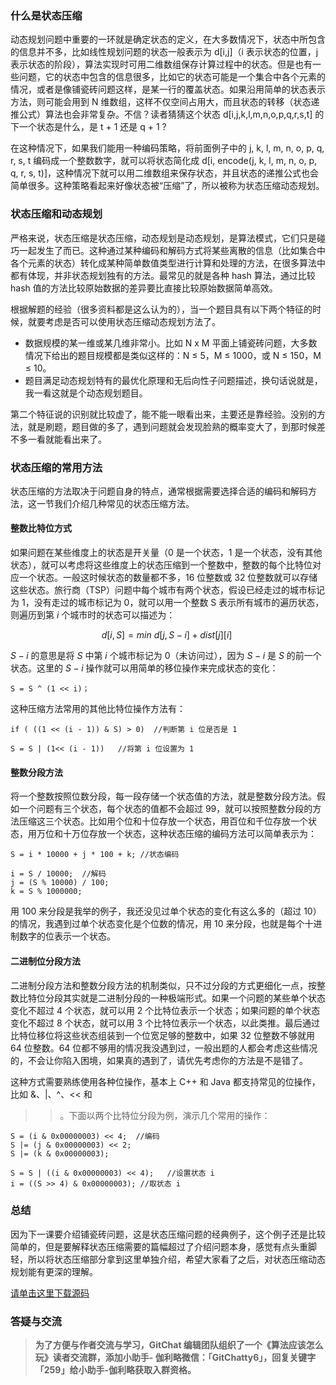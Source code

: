 ### 什么是状态压缩

动态规划问题中重要的一环就是确定状态的定义，在大多数情况下，状态中所包含的信息并不多，比如线性规划问题的状态一般表示为 d[i,j]（i 表示状态的位置，j
表示状态的阶段），算法实现时可用二维数组保存计算过程中的状态。但是也有一些问题，它的状态中包含的信息很多，比如它的状态可能是一个集合中各个元素的情况，或者是像铺瓷砖问题这样，是某一行的覆盖状态。如果沿用简单的状态表示方法，则可能会用到
N 维数组，这样不仅空间占用大，而且状态的转移（状态递推公式）算法也会非常复杂。不信？读者猜猜这个状态 d[i,j,k,l,m,n,o,p,q,r,s,t]
的下一个状态是什么，是 t + 1 还是 q + 1 ?

在这种情况下，如果我们能用一种编码策略，将前面例子中的 j, k, l, m, n, o, p, q, r, s, t
编码成一个整数数字，就可以将状态简化成 d[i, encode(j, k, l, m, n, o, p, q, r, s,
t)]，这种情况下就可以用二维数组来保存状态，并且状态的递推公式也会简单很多。这种策略看起来好像状态被“压缩”了，所以被称为状态压缩动态规划。

### 状态压缩和动态规划

严格来说，状态压缩是状态压缩，动态规划是动态规划，是算法模式，它们只是碰巧一起发生了而已。这种通过某种编码和解码方式将某些离散的信息（比如集合中各个元素的状态）转化成某种简单数值类型进行计算和处理的方法，在很多算法中都有体现，并非状态规划独有的方法。最常见的就是各种
hash 算法，通过比较 hash 值的方法比较原始数据的差异要比直接比较原始数据简单高效。

根据解题的经验（很多资料都是这么认为的），当一个题目具有以下两个特征的时候，就要考虑是否可以使用状态压缩动态规划方法了。

  * 数据规模的某一维或某几维非常小。比如 N x M 平面上铺瓷砖问题，大多数情况下给出的题目规模都是类似这样的：N ≤ 5，M ≤ 1000，或 N ≤ 150，M ≤ 10。
  * 题目满足动态规划特有的最优化原理和无后向性子问题描述，换句话说就是，我一看这就是个动态规划题目。

第二个特征说的识别就比较虚了，能不能一眼看出来，主要还是靠经验。没别的方法，就是刷题，题目做的多了，遇到问题就会发现脸熟的概率变大了，到那时候差不多一看就能看出来了。

### 状态压缩的常用方法

状态压缩的方法取决于问题自身的特点，通常根据需要选择合适的编码和解码方法，这一节我们介绍几种常见的状态压缩方法。

#### 整数比特位方式

如果问题在某些维度上的状态是开关量（0 是一个状态，1
是一个状态，没有其他状态），就可以考虑将这些维度上的状态压缩到一个整数中，整数的每个比特位对应一个状态。一般这时候状态的数量都不多，16 位整数或 32
位整数就可以存储这些状态。旅行商（TSP）问题中每个城市有两个状态，假设已经走过的城市标记为 1，没有走过的城市标记为 0，就可以用一个整数 S
表示所有城市的遍历状态，则遍历到第 $i$ 个城市时的状态可以描述为：

$$ d[i,S] = min { \: d[j, S-{i}] + dist[j][i]\: } $$

$S-{i}$ 的意思是将 $S$ 中第 $i$ 个城市标记为 0（未访问过），因为 $S-{i}$ 是 $S$ 的前一个状态。这里的 $S-{i}$
操作就可以用简单的移位操作来完成状态的变化：

    
    
    S = S ^ (1 << i)；
    

这种压缩方法常用的其他比特位操作方法有：

    
    
    if ( ((1 << (i - 1)) & S) > 0)  //判断第 i 位是否是 1
    
    S = S | (1<< (i - 1))   //将第 i 位设置为 1
    

#### 整数分段方法

将一个整数按照位数分段，每一段存储一个状态值的方法，就是整数分段方法。假如一个问题有三个状态，每个状态的值都不会超过
99，就可以按照整数分段的方法压缩这三个状态。比如用个位和十位存放一个状态，用百位和千位存放一个状态，用万位和十万位存放一个状态，这种状态压缩的编码方法可以简单表示为：

    
    
    S = i * 10000 + j * 100 + k; //状态编码
    
    i = S / 10000;  //解码
    j = (S % 10000) / 100;
    k = S % 1000000;
    

用 100 来分段是我举的例子，我还没见过单个状态的变化有这么多的（超过 10）的情况，我遇到过单个状态变化是个位数的情况，用 10
来分段，也就是每个十进制数字的位表示一个状态。

#### 二进制位分段方法

二进制分段方法和整数分段方法的机制类似，只不过分段的方式更细化一点，按整数比特位分段其实就是二进制分段的一种极端形式。如果一个问题的某些单个状态变化不超过
4 个状态，就可以用 2 个比特位表示一个状态；如果问题的单个状态变化不超过 8 个状态，就可以用 3
个比特位表示一个状态，以此类推。最后通过比特位移位将这些状态组装到一个位宽足够的整数中，如果 32 位整数不够就用 64 位整数。64
位都不够用的情况我没遇到过，一般出题的人都会考虑这些情况的，不会让你陷入困境，如果真的遇到了，请优先考虑你的方法是不是错了。

这种方式需要熟练使用各种位操作，基本上 C++ 和 Java 都支持常见的位操作，比如 &、|、^、<< 和
>>。下面以两个比特位分段为例，演示几个常用的操作：

    
    
    S = (i & 0x00000003) << 4;  //编码
    S |= (j & 0x00000003) << 2;
    S |= (k & 0x00000003);
    
    S = S | ((i & 0x00000003) << 4);   //设置状态 i 
    i = ((S >> 4) & 0x00000003); //取状态 i
    

### 总结

因为下一课要介绍铺瓷砖问题，这是状态压缩问题的经典例子，这个例子还是比较简单的，但是要解释状态压缩需要的篇幅超过了介绍问题本身，感觉有点头重脚轻，所以将状态压缩部分拿到这里单独介绍，希望大家看了之后，对状态压缩动态规划能有更深的理解。

[请单击这里下载源码](https://github.com/inte2000/play_with_algo)

### 答疑与交流

> **为了方便与作者交流与学习，GitChat 编辑团队组织了一个《算法应该怎么玩》读者交流群，添加小助手-
> 伽利略微信：「GitChatty6」，回复关键字「259」给小助手-伽利略获取入群资格。**

